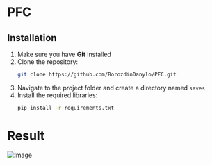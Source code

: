 # PFC

## Installation

1. Make sure you have **Git** installed
2. Clone the repository:
   ```bash
   git clone https://github.com/BorozdinDanylo/PFC.git
    ```
3. Navigate to the project folder and create a directory named `saves`
4. Install the required libraries:
    ```bash
   pip install -r requirements.txt
    ```
# Result   
![Image](https://github.com/user-attachments/assets/ca73c2b4-0410-468c-912b-67092c56f31b)